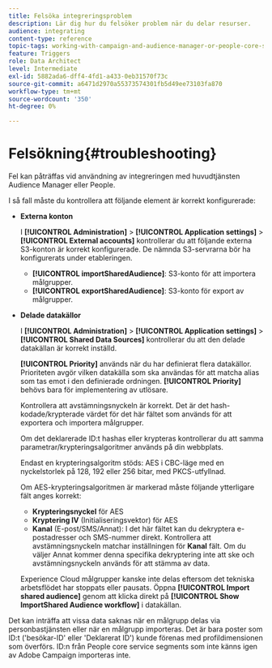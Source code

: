 ```yaml
---
title: Felsöka integreringsproblem
description: Lär dig hur du felsöker problem när du delar resurser.
audience: integrating
content-type: reference
topic-tags: working-with-campaign-and-audience-manager-or-people-core-service
feature: Triggers
role: Data Architect
level: Intermediate
exl-id: 5882ada6-dff4-4fd1-a433-0eb31570f73c
source-git-commit: a6471d2970a55373574301fb5d49ee73103fa870
workflow-type: tm+mt
source-wordcount: '350'
ht-degree: 0%

---
```


# Felsökning{#troubleshooting}

Fel kan påträffas vid användning av integreringen med huvudtjänsten Audience Manager eller People.

I så fall måste du kontrollera att följande element är korrekt konfigurerade:

* **Externa konton**

  I **[!UICONTROL Administration]** > **[!UICONTROL Application settings]** > **[!UICONTROL External accounts]** kontrollerar du att följande externa S3-konton är korrekt konfigurerade. De nämnda S3-servrarna bör ha konfigurerats under etableringen.

   * **[!UICONTROL importSharedAudience]**: S3-konto för att importera målgrupper.
   * **[!UICONTROL exportSharedAudience]**: S3-konto för export av målgrupper.

* **Delade datakällor**

  I **[!UICONTROL Administration]** > **[!UICONTROL Application settings]** > **[!UICONTROL Shared Data Sources]** kontrollerar du att den delade datakällan är korrekt inställd.

  **[!UICONTROL Priority]** används när du har definierat flera datakällor. Prioriteten avgör vilken datakälla som ska användas för att matcha alias som tas emot i den definierade ordningen. **[!UICONTROL Priority]** behövs bara för implementering av utlösare.

  Kontrollera att avstämningsnyckeln är korrekt. Det är det hash-kodade/krypterade värdet för det här fältet som används för att exportera och importera målgrupper.

  Om det deklarerade ID:t hashas eller krypteras kontrollerar du att samma parametrar/krypteringsalgoritmer används på din webbplats.

  Endast en krypteringsalgoritm stöds: AES i CBC-läge med en nyckelstorlek på 128, 192 eller 256 bitar, med PKCS-utfyllnad.

  Om AES-krypteringsalgoritmen är markerad måste följande ytterligare fält anges korrekt:

   * **Krypteringsnyckel** för AES
   * **Kryptering IV** (Initialiseringsvektor) för AES
   * **Kanal** (E-post/SMS/Annat): I det här fältet kan du dekryptera e-postadresser och SMS-nummer direkt. Kontrollera att avstämningsnyckeln matchar inställningen för **Kanal** fält. Om du väljer Annat kommer denna specifika dekryptering inte att ske och avstämningsnyckeln används för att stämma av data.

  Experience Cloud målgrupper kanske inte delas eftersom det tekniska arbetsflödet har stoppats eller pausats. Öppna **[!UICONTROL Import shared audience]** genom att klicka direkt på **[!UICONTROL Show ImportShared Audience workflow]** i datakällan.

Det kan inträffa att vissa data saknas när en målgrupp delas via personbastjänsten eller när en målgrupp importeras. Det är bara poster som ID:t (&#39;besökar-ID&#39; eller &#39;Deklarerat ID&#39;) kunde förenas med profildimensionen som överförs. ID:n från People core service segments som inte känns igen av Adobe Campaign importeras inte.
